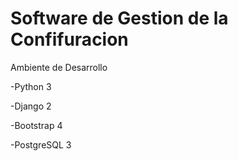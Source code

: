 # Software de Gestion de la Confifuracion
Ambiente de Desarrollo

-Python 3

-Django 2

-Bootstrap 4

-PostgreSQL 3



